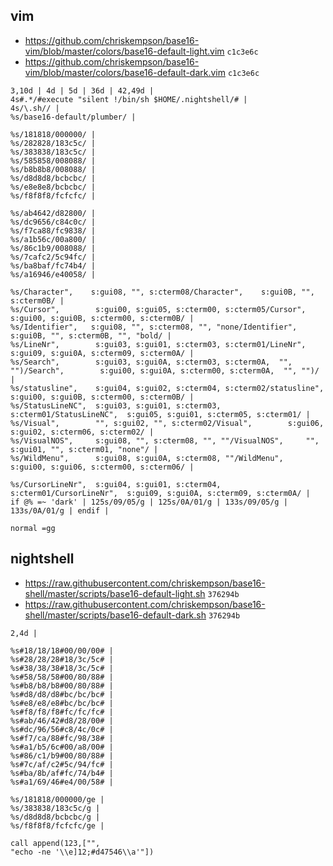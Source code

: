 ## vim

- <https://github.com/chriskempson/base16-vim/blob/master/colors/base16-default-light.vim> `c1c3e6c`
- <https://github.com/chriskempson/base16-vim/blob/master/colors/base16-default-dark.vim> `c1c3e6c`

```
3,10d | 4d | 5d | 36d | 42,49d |
4s#.*/#execute "silent !/bin/sh $HOME/.nightshell/# |
4s/\.sh// |
%s/base16-default/plumber/ |

%s/181818/000000/ |
%s/282828/183c5c/ |
%s/383838/183c5c/ |
%s/585858/008088/ |
%s/b8b8b8/008088/ |
%s/d8d8d8/bcbcbc/ |
%s/e8e8e8/bcbcbc/ |
%s/f8f8f8/fcfcfc/ |

%s/ab4642/d82800/ |
%s/dc9656/c84c0c/ |
%s/f7ca88/fc9838/ |
%s/a1b56c/00a800/ |
%s/86c1b9/008088/ |
%s/7cafc2/5c94fc/ |
%s/ba8baf/fc74b4/ |
%s/a16946/e40058/ |

%s/Character",    s:gui08, "", s:cterm08/Character",    s:gui0B, "", s:cterm0B/ |
%s/Cursor",        s:gui00, s:gui05, s:cterm00, s:cterm05/Cursor",        s:gui00, s:gui0B, s:cterm00, s:cterm0B/ |
%s/Identifier",   s:gui08, "", s:cterm08, "", "none/Identifier",   s:gui0B, "", s:cterm0B, "", "bold/ |
%s/LineNr",        s:gui03, s:gui01, s:cterm03, s:cterm01/LineNr",        s:gui09, s:gui0A, s:cterm09, s:cterm0A/ |
%s/Search",        s:gui03, s:gui0A, s:cterm03, s:cterm0A,  "", "")/Search",        s:gui00, s:gui0A, s:cterm00, s:cterm0A,  "", "")/ |
%s/statusline",    s:gui04, s:gui02, s:cterm04, s:cterm02/statusline",    s:gui00, s:gui0B, s:cterm00, s:cterm0B/ |
%s/StatusLineNC",  s:gui03, s:gui01, s:cterm03, s:cterm01/StatusLineNC",  s:gui05, s:gui01, s:cterm05, s:cterm01/ |
%s/Visual",        "", s:gui02, "", s:cterm02/Visual",        s:gui06, s:gui02, s:cterm06, s:cterm02/ |
%s/VisualNOS",     s:gui08, "", s:cterm08, "", ""/VisualNOS",     "", s:gui01, "", s:cterm01, "none"/ |
%s/WildMenu",      s:gui08, s:gui0A, s:cterm08, ""/WildMenu",      s:gui00, s:gui06, s:cterm00, s:cterm06/ |

%s/CursorLineNr",  s:gui04, s:gui01, s:cterm04, s:cterm01/CursorLineNr",  s:gui09, s:gui0A, s:cterm09, s:cterm0A/ |
if @% =~ 'dark' | 125s/09/05/g | 125s/0A/01/g | 133s/09/05/g | 133s/0A/01/g | endif |

normal =gg
```




## nightshell

- <https://raw.githubusercontent.com/chriskempson/base16-shell/master/scripts/base16-default-light.sh> `376294b`
- <https://raw.githubusercontent.com/chriskempson/base16-shell/master/scripts/base16-default-dark.sh> `376294b`

```
2,4d |

%s#18/18/18#00/00/00# |
%s#28/28/28#18/3c/5c# |
%s#38/38/38#18/3c/5c# |
%s#58/58/58#00/80/88# |
%s#b8/b8/b8#00/80/88# |
%s#d8/d8/d8#bc/bc/bc# |
%s#e8/e8/e8#bc/bc/bc# |
%s#f8/f8/f8#fc/fc/fc# |
%s#ab/46/42#d8/28/00# |
%s#dc/96/56#c8/4c/0c# |
%s#f7/ca/88#fc/98/38# |
%s#a1/b5/6c#00/a8/00# |
%s#86/c1/b9#00/80/88# |
%s#7c/af/c2#5c/94/fc# |
%s#ba/8b/af#fc/74/b4# |
%s#a1/69/46#e4/00/58# |

%s/181818/000000/ge |
%s/383838/183c5c/g |
%s/d8d8d8/bcbcbc/g |
%s/f8f8f8/fcfcfc/ge |

call append(123,["",
"echo -ne '\\e]12;#d47546\\a'"])
```
